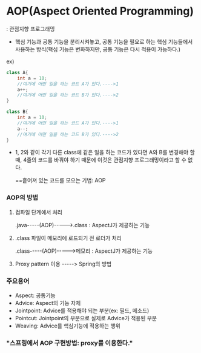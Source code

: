 # AOP(Aspect Oriented Programming)

: 관점지향 프로그래밍

- 핵심 기능과 공통 기능을 분리시켜놓고, 공통 기능을 필요로 하는 핵심 기능들에서 사용하는 방식(핵심 기능은 변화하지만, 공통 기능은 다시 적용이 가능하다.)

ex)

```java
class A{
    int a = 10;
    //여기에 어떤 일을 하는 코드 A가 있다.---->1
    a++;
    //여기에 어떤 일을 하는 코드 B가 있다.---->2
} 

class B{
    int a = 10;
    //여기에 어떤 일을 하는 코드 A가 있다.---->1
    a--;
    //여기에 어떤 일을 하는 코드 B가 있다.---->2
}
```

- 1, 2와 같이 각기 다른 class에 같은 일을 하는 코드가 있다면 A와 B를 변경해야 할때, 4줄의 코드를 바꿔야 하기 때문에 이것은 관점지향 프로그래밍이라고 할 수 없다. 

  ==흩어져 있는 코드를 모으는 기법: AOP

### AOP의 방법

1. 컴파일 단계에서 처리

   .java-----(AOP)----->.class : AspectJ가 제공하는 기능

2. .class 파일이 메모리에 로드되기 전 로더가 처리 

   .class-----(AOP)----->메모리 : AspectJ가 제공하는 기능

3. Proxy pattern 이용 -----> Spring의 방법



### 주요용어

- Aspect: 공통기능
- Advice: Aspect의 기능 자체
- Jointpoint: Advice를 적용해야 되는 부분(ex: 필드, 메소드)
- Pointcut: Jointpoint의 부분으로 실제로 Advice가 적용된 부분
- Weaving: Advice를 핵심기능에 적용하는 행위



### "스프링에서 AOP 구현방법: proxy를 이용한다."


